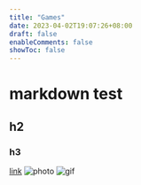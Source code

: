 ```yaml
---
title: "Games"
date: 2023-04-02T19:07:26+08:00
draft: false
enableComments: false
showToc: false
---
```


# markdown test
## h2
### h3
[link](https://)
![photo](https://imgur.com/jCgcQTi.jpg)
![gif](https://imgur.com/uAa6iKr.gif)